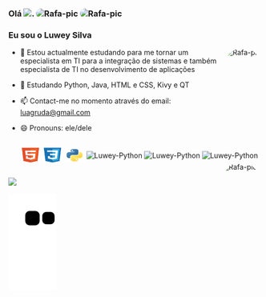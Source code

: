 ### Olá <img src="https://media.giphy.com/media/hvRJCLFzcasrR4ia7z/giphy.gif" width="28">. <img alt="Rafa-pic" height="10" style="border-radius:50px;" src="https://media2.giphy.com/media/JPnAdoI6jwoDKcfVU0/giphy.gif?cid=790b7611afcce22b2dcfb46b2ac6d48e35db64b1383e4a84&rid=giphy.gif&ct=g?width=10&height=10"> <img alt="Rafa-pic" height="10" style="border-radius:50px;" src="https://media4.giphy.com/media/3oKIPlCroSFHV8uoko/giphy.gif?cid=790b761192b7260e2ba7789cc5476aad7bfc0f5674c45aa2&rid=giphy.gif&ct=g?width=10&height=10"> 


### Eu sou o Luwey Silva
<img align="right" alt="Rafa-pic" height="140" style="border-radius:50px;" src="https://64.media.tumblr.com/91e72fc79ec59907416bac64daed3b6b/tumblr_n5cebmTuzn1ttqncoo1_400.gifv?width=10&height=10">

- 🔭 Estou actualmente estudando para me tornar um especialista em TI para a integração de sistemas e também especialista de TI no desenvolvimento de aplicações
- 🌱 Estudando Python, Java, HTML e CSS, Kivy e QT
- 📫 Contact-me no momento através do email: luagruda@gmail.com
- 😄 Pronouns: ele/dele

  <div style="display: inline_block"><br>
  <img align="center" alt="Luwey-HTML" height="30" width="40" src="https://raw.githubusercontent.com/devicons/devicon/master/icons/html5/html5-original.svg">
  <img align="center" alt="Luwey-CSS" height="30" width="40" src="https://raw.githubusercontent.com/devicons/devicon/master/icons/css3/css3-original.svg">
  <img align="center" alt="Luwey-Python" height="30" width="40" src="https://raw.githubusercontent.com/devicons/devicon/master/icons/python/python-original.svg">
  <img align="center" alt="Luwey-Python" height="30" width="40" src="https://cdn.jsdelivr.net/gh/devicons/devicon/icons/qt/qt-original.svg">
  <img align="center" alt="Luwey-Python" height="25" width="25" src="https://upload.wikimedia.org/wikipedia/commons/5/58/Kivy_logo.png" />
  <img align="center" alt="Luwey-Python" height="25" width="25" src="https://raw.githubusercontent.com/kivymd/internal/main/logo/kivymd.png" />
  <img align="right" alt="Rafa-pic" width="80" height="80" style="border-radius:50px;" src="https://s10.gifyu.com/images/ezgif.com-gif-maker-2869e4c176f4442ce.gif">
</div>

   ##
 
<div> 
  <a href = "mailto:luagruda@gmail.com"><img src="https://img.shields.io/badge/-Gmail-%23333?style=for-the-badge&logo=gmail&logoColor=white" target="_blank"></a>
 
  ![Snake animation](https://github.com/rafaballerini/rafaballerini/blob/output/github-contribution-grid-snake.svg)
 
</div>
